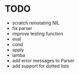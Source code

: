 # TODO

 - scratch reinstating NIL
 - fix parser
 - improve testing function
 - eval
 - cond
 - apply
 - lamba
 - add error messages to Parser
 - add support for dotted lists

